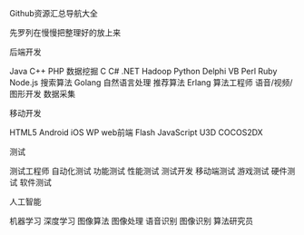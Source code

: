 Github资源汇总导航大全

先罗列在慢慢把整理好的放上来

后端开发

Java 
C++ 
PHP 
数据挖掘 
C 
C# 
.NET 
Hadoop 
Python 
Delphi 
VB 
Perl 
Ruby 
Node.js 
搜索算法 
Golang 
自然语言处理 
推荐算法 
Erlang 
算法工程师 
语音/视频/图形开发 
数据采集


移动开发

HTML5 
Android 
iOS 
WP 
web前端 
Flash 
JavaScript 
U3D 
COCOS2DX


测试

测试工程师 
自动化测试 
功能测试 
性能测试 
测试开发 
移动端测试 
游戏测试 
硬件测试 
软件测试


人工智能

机器学习
深度学习
图像算法
图像处理
语音识别
图像识别
算法研究员
